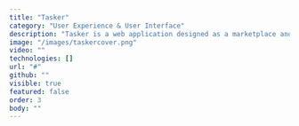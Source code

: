 ```yaml
---
title: "Tasker"
category: "User Experience & User Interface"
description: "Tasker is a web application designed as a marketplace and escrow platform where clients can post tasks, set cryptocurrency-based rewards, and select performers from a pool of applicants. Once the task is completed, the reward is unlocked, ensuring trust and transparency. If disputes arise, platform administrators act as neutral arbitrators, guaranteeing fairness for both parties.\n\nMy Contributions:\n• Played a key role in developing the app’s concept and workflow during a hackathon.\n• Designed the entire user interface, focusing on clarity, usability, and engagement.\n• Collaborated with a developer to refine functionality and enhance the user experience.\n• Created a professional pitch deck to showcase the app’s value proposition.\n• Presented the project to the hackathon jury, highlighting its innovative features.\n\nKey Features:\n• A task marketplace where clients can post jobs and define cryptocurrency-based rewards.\n• A secure escrow system to hold payments until task completion, building trust between parties.\n• Decentralized arbitration to mediate disputes, ensuring fairness.\n• A streamlined, user-friendly interface for task creation, application, and tracking progress.\n\nAchievements:\nTasker was successfully pitched at the hackathon, earning recognition for its innovative use of cryptocurrency to secure payments in the gig economy. My design and presentation efforts were instrumental in bringing the concept to life and showcasing its potential."
image: "/images/taskercover.png"
video: ""
technologies: []
url: "#"
github: ""
visible: true
featured: false
order: 3
body: ""
---
```

